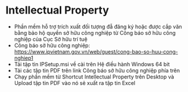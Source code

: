 # Intellectual Property
- Phần mềm hỗ trợ trích xuất đối tượng đẫ đăng ký hoặc được cắp văn bằng bảo hộ quyền sở hữu công nghiệp từ Công báo sở hữu công nghiệp của Cục Sở hữu trí tuệ
- Công báo sở hữu công nghiệp: https://www.ipvietnam.gov.vn/web/guest/cong-bao-so-huu-cong-nghiep1
- Tải tập tin IPSetup.msi về cài trên Hệ điều hành Windows 64 bit
- Tải các tập tin PDF trên link Công báo sở hữu công nghiệp phía trên
- Chạy phần mềm từ Shortcut Intellectual Property trên Desktop và Upload tập tin PDF vào nó sẻ xuất ra tập tin Excel
